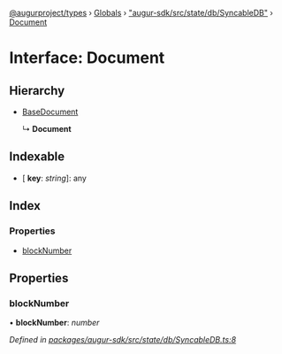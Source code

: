 [@augurproject/types](../README.md) › [Globals](../globals.md) › ["augur-sdk/src/state/db/SyncableDB"](../modules/_augur_sdk_src_state_db_syncabledb_.md) › [Document](_augur_sdk_src_state_db_syncabledb_.document.md)

# Interface: Document

## Hierarchy

* [BaseDocument](_augur_sdk_src_state_db_abstracttable_.basedocument.md)

  ↳ **Document**

## Indexable

* \[ **key**: *string*\]: any

## Index

### Properties

* [blockNumber](_augur_sdk_src_state_db_syncabledb_.document.md#blocknumber)

## Properties

###  blockNumber

• **blockNumber**: *number*

*Defined in [packages/augur-sdk/src/state/db/SyncableDB.ts:8](https://github.com/AugurProject/augur/blob/88b6e76efb/packages/augur-sdk/src/state/db/SyncableDB.ts#L8)*
